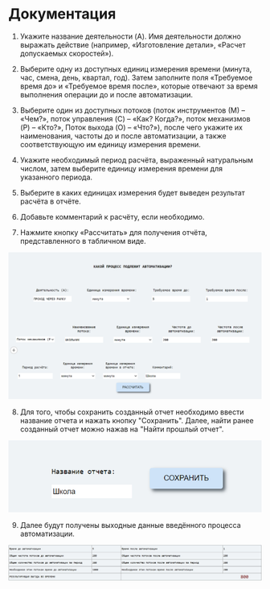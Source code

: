 # Документация

1) Укажите название деятельности (A). Имя деятельности должно выражать действие (например, «Изготовление детали», «Расчет допускаемых скоростей»).

2) Выберите одну из доступных единиц измерения времени (минута, час, смена, день, квартал, год). Затем заполните поля «Требуемое время до» и «Требуемое время после», которые отвечают за время выполнения операции до и после автоматизации.

3) Выберите один из доступных потоков (поток инструментов (М) – «Чем?», поток управления (C) – «Как? Когда?», поток механизмов (P) – «Кто?», Поток выхода (O) – «Что?»), после чего укажите их наименования, частоты до и после автоматизации, а также соответствующую им единицу измерения времени.

4) Укажите необходимый период расчёта, выраженный натуральным числом, затем выберите единицу измерения времени для указанного периода.

5) Выберите в каких единицах измерения будет выведен результат расчёта в отчёте.

6) Добавьте комментарий к расчёту, если необходимо.

7) Нажмите кнопку «Рассчитать» для получения отчёта, представленного в табличном виде.

![A](https://github.com/petiteprincesse/EffectsCalc/blob/master/documentation/2.PNG)

8) Для того, чтобы сохранить созданный отчет необходимо ввести название отчета и нажать кнопку "Сохранить". Далее, найти ранее созданный отчет можно нажав на "Найти прошлый отчет".

![A](https://github.com/petiteprincesse/EffectsCalc/blob/master/documentation/3.PNG)

9) Далее будут получены выходные данные введённого процесса автоматизации.

![A](https://github.com/petiteprincesse/EffectsCalc/blob/master/documentation/4.PNG)
